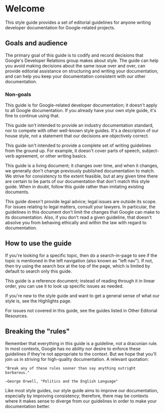 # Welcome

This style guide provides a set of editorial guidelines for anyone writing developer documentation for Google-related projects.

## Goals and audience

The primary goal of this guide is to codify and record decisions that Google's Developer Relations group makes about style. The guide can help you avoid making decisions about the same issue over and over, can provide editorial assistance on structuring and writing your documentation, and can help you keep your documentation consistent with our other documentation.

### Non-goals

This guide is for Google-related developer documentation; it doesn't apply to all Google documentation. If you already have your own style guide, it's fine to continue using that.

This guide isn't intended to provide an industry documentation standard, nor to compete with other well-known style guides. It's a description of our house style, not a statement that our decisions are objectively correct.

This guide isn't intended to provide a complete set of writing guidelines from the ground up. For example, it doesn't cover parts of speech, subject-verb agreement, or other writing basics.

This guide is a living document; it changes over time, and when it changes, we generally don't change previously published documentation to match. We strive for consistency to the extent feasible, but at any given time there are certain to be parts of our documentation that don't match this style guide. When in doubt, follow this guide rather than imitating existing documents.

This guide doesn't provide legal advice; legal issues are outside its scope. For issues relating to legal matters, consult your lawyers. In particular, the guidelines in this document don't limit the changes that Google can make to its documentation. Also, if you don't read a given guideline, that doesn't absolve you from behaving ethically and within the law with regard to documentation.

## How to use the guide

If you're looking for a specific topic, then do a search-in-page to see if the topic is mentioned in the left navigation (also known as "left nav"). If not, then try using the search box at the top of the page, which is limited by default to search only this guide.

This guide is a reference document; instead of reading through it in linear order, you can use it to look up specific issues as needed.

If you're new to the style guide and want to get a general sense of what our style is, see the Highlights page.

For issues not covered in this guide, see the guides listed in Other Editorial Resources.
## Breaking the "rules"

Remember that everything in this guide is a guideline, not a draconian rule. In most contexts, Google has no ability nor desire to enforce these guidelines if they're not appropriate to the context. But we hope that you'll join us in striving for high-quality documentation. A relevant quotation:

    "Break any of these rules sooner than say anything outright barbarous."

    —George Orwell, "Politics and the English Language"

Like most style guides, our style guide aims to improve our documentation, especially by improving consistency; therefore, there may be contexts where it makes sense to diverge from our guidelines in order to make your documentation better.
